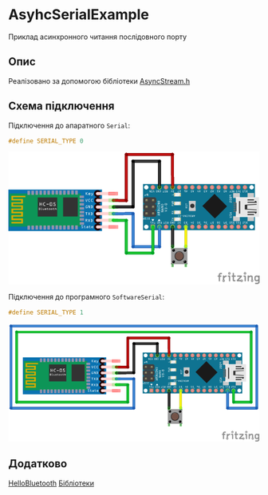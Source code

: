# AsyhcSerialExample
Приклад асинхронного читання послідовного порту

## Опис
Реалізовано за допомогою бібліотеки [AsyncStream.h](https://github.com/GyverLibs/AsyncStream)

## Схема підключення
Підключення до апаратного ```Serial```:  
```c++
#define SERIAL_TYPE 0
```  
![SERIAL_TYPE](/../../Images/base_example_serial.png)  

Підключення до програмного ```SoftwareSerial```:  
```c++
#define SERIAL_TYPE 1
```  
![SERIAL_TYPE](/../../Images/base_example_softserial.png) 

## Додатково
[HelloBluetooth]()
[Бібліотеки](/../../Libraries)